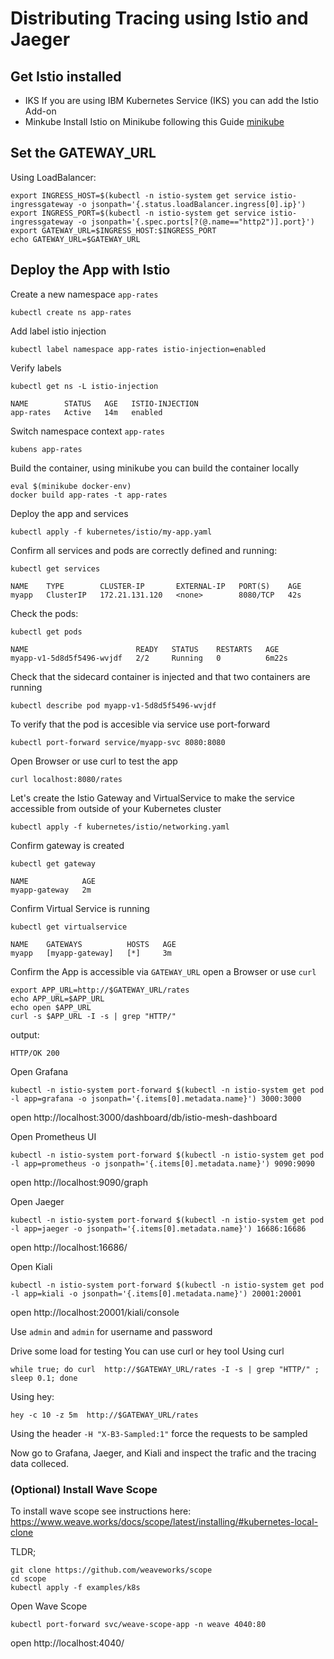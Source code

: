 # Distributing Tracing using Istio and Jaeger

## Get Istio installed

- IKS
If you are using IBM Kubernetes Service (IKS) you can add the Istio Add-on
- Minkube
Install Istio on Minikube following this Guide [minikube](minikube.md)

## Set the GATEWAY_URL
Using LoadBalancer:
```
export INGRESS_HOST=$(kubectl -n istio-system get service istio-ingressgateway -o jsonpath='{.status.loadBalancer.ingress[0].ip}')
export INGRESS_PORT=$(kubectl -n istio-system get service istio-ingressgateway -o jsonpath='{.spec.ports[?(@.name=="http2")].port}')
export GATEWAY_URL=$INGRESS_HOST:$INGRESS_PORT
echo GATEWAY_URL=$GATEWAY_URL
```

## Deploy the App with Istio

Create a new namespace `app-rates`
```
kubectl create ns app-rates
```

Add label istio injection
```
kubectl label namespace app-rates istio-injection=enabled
```

Verify labels
```
kubectl get ns -L istio-injection

NAME        STATUS   AGE   ISTIO-INJECTION
app-rates   Active   14m   enabled
```

Switch namespace context `app-rates`
```
kubens app-rates
```

Build the container, using minikube you can build the container locally
```
eval $(minikube docker-env)
docker build app-rates -t app-rates
```

Deploy the app and services
```
kubectl apply -f kubernetes/istio/my-app.yaml
```

Confirm all services and pods are correctly defined and running:
```
kubectl get services

NAME    TYPE        CLUSTER-IP       EXTERNAL-IP   PORT(S)    AGE
myapp   ClusterIP   172.21.131.120   <none>        8080/TCP   42s
```
Check the pods:
```
kubectl get pods

NAME                        READY   STATUS    RESTARTS   AGE
myapp-v1-5d8d5f5496-wvjdf   2/2     Running   0          6m22s
```
Check that the sidecard container is injected and that two containers are running
```
kubectl describe pod myapp-v1-5d8d5f5496-wvjdf
```

To verify that the pod is accesible via service use port-forward
```
kubectl port-forward service/myapp-svc 8080:8080
```
Open Browser or use curl to test the app
```
curl localhost:8080/rates
```

Let's create the Istio Gateway and VirtualService to make the service accessible from outside of your Kubernetes cluster
```
kubectl apply -f kubernetes/istio/networking.yaml
```

Confirm gateway is created
```
kubectl get gateway

NAME            AGE
myapp-gateway   2m
```

Confirm Virtual Service is running
```
kubectl get virtualservice

NAME    GATEWAYS          HOSTS   AGE
myapp   [myapp-gateway]   [*]     3m
```

Confirm the App is accessible via `GATEWAY_URL` open a Browser or use `curl`
```
export APP_URL=http://$GATEWAY_URL/rates
echo APP_URL=$APP_URL
echo open $APP_URL
curl -s $APP_URL -I -s | grep "HTTP/"
```
output:
```
HTTP/OK 200
```

Open Grafana
```
kubectl -n istio-system port-forward $(kubectl -n istio-system get pod -l app=grafana -o jsonpath='{.items[0].metadata.name}') 3000:3000
```
open http://localhost:3000/dashboard/db/istio-mesh-dashboard

Open Prometheus UI
```
kubectl -n istio-system port-forward $(kubectl -n istio-system get pod -l app=prometheus -o jsonpath='{.items[0].metadata.name}') 9090:9090

```
open http://localhost:9090/graph


Open Jaeger
```
kubectl -n istio-system port-forward $(kubectl -n istio-system get pod -l app=jaeger -o jsonpath='{.items[0].metadata.name}') 16686:16686
```
open http://localhost:16686/

Open Kiali
```
kubectl -n istio-system port-forward $(kubectl -n istio-system get pod -l app=kiali -o jsonpath='{.items[0].metadata.name}') 20001:20001
```
open http://localhost:20001/kiali/console

Use `admin` and `admin` for username and password

Drive some load for testing
You can use curl or hey tool
Using curl
```
while true; do curl  http://$GATEWAY_URL/rates -I -s | grep "HTTP/" ; sleep 0.1; done
```
Using hey:
```
hey -c 10 -z 5m  http://$GATEWAY_URL/rates
```
Using the header `-H "X-B3-Sampled:1"` force the requests to be sampled

Now go to Grafana, Jaeger, and Kiali and inspect the trafic and the tracing data colleced.

### (Optional) Install Wave Scope
To install wave scope see instructions here: https://www.weave.works/docs/scope/latest/installing/#kubernetes-local-clone

TLDR;
```
git clone https://github.com/weaveworks/scope
cd scope
kubectl apply -f examples/k8s
```

Open Wave Scope
```
kubectl port-forward svc/weave-scope-app -n weave 4040:80
```
open http://localhost:4040/



